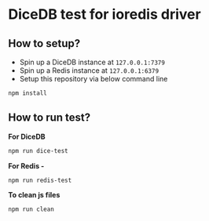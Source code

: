 # DiceDB test for ioredis driver

## How to setup?

- Spin up a DiceDB instance at ```127.0.0.1:7379```
- Spin up a Redis instance at ```127.0.0.1:6379```
- Setup this repository via below command line
```bash
npm install
```

## How to run test?

**For DiceDB**
```bash
npm run dice-test
```
**For Redis -**

```bash
npm run redis-test
```

**To clean js files**
```bash
npm run clean
```